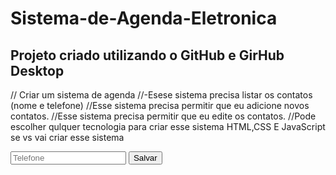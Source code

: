 # Sistema-de-Agenda-Eletronica

## Projeto criado utilizando o GitHub e GirHub Desktop

// Criar um sistema de agenda
//-Esese sistema precisa listar os contatos (nome e telefone)
//Esse sistema precisa permitir que eu adicione novos contatos.
//Esse sistema precisa permitir que eu edite os contatos.
//Pode escolher qulquer tecnologia para criar esse sistema HTML,CSS E JavaScript se vs vai criar esse sistema

<!DOCTYPE html>
<html lang="pt-BR">
<head>
    <meta charset="UTF-8">
    <meta http=equiv="X-UA-Compatible" content="IE=chorme">
    <meta name="viewport" content="width=device-width,initial-scale=1.o"> 
    <title>Agenda Eletronica</title>
</head>
<body>
    <main>
        <form>
            <imput name="nome" type="text" maxlength="50"placeholder="Nome" required />
<input name="telefone" type="text" maxlength="50" placeholder="Telefone" required />
<input type="submit" value="Salvar" />
        </form>
    </main>
</body>
</html>